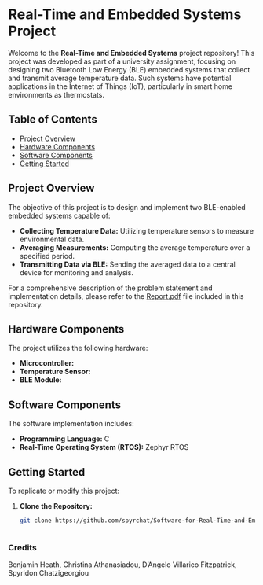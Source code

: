 # Real-Time and Embedded Systems Project

Welcome to the **Real-Time and Embedded Systems** project repository! This project was developed as part of a university assignment, focusing on designing two Bluetooth Low Energy (BLE) embedded systems that collect and transmit average temperature data. Such systems have potential applications in the Internet of Things (IoT), particularly in smart home environments as thermostats.

## Table of Contents

- [Project Overview](#project-overview)
- [Hardware Components](#hardware-components)
- [Software Components](#software-components)
- [Getting Started](#getting-started)

## Project Overview

The objective of this project is to design and implement two BLE-enabled embedded systems capable of:

- **Collecting Temperature Data:** Utilizing temperature sensors to measure environmental data.
- **Averaging Measurements:** Computing the average temperature over a specified period.
- **Transmitting Data via BLE:** Sending the averaged data to a central device for monitoring and analysis.

For a comprehensive description of the problem statement and implementation details, please refer to the [Report.pdf](Report.pdf) file included in this repository.

## Hardware Components

The project utilizes the following hardware:

- **Microcontroller:** 
- **Temperature Sensor:** 
- **BLE Module:** 

## Software Components

The software implementation includes:

- **Programming Language:** C
- **Real-Time Operating System (RTOS):** Zephyr RTOS

## Getting Started

To replicate or modify this project:

1. **Clone the Repository:**
   ```bash
   git clone https://github.com/spyrchat/Software-for-Real-Time-and-Embedded-Systems.git



### Credits
Benjamin Heath, Christina Athanasiadou, D’Angelo Villarico Fitzpatrick, Spyridon Chatzigeorgiou
